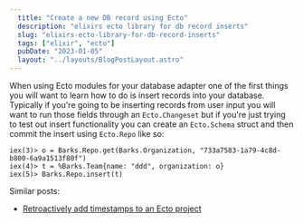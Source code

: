```yaml
---
  title: "Create a new DB record using Ecto"
  description: "elixirs ecto library for db record inserts"
  slug: "elixirs-ecto-library-for-db-record-inserts"
  tags: ["elixir", "ecto"]
  pubDate: "2023-01-05"
  layout: "../layouts/BlogPostLayout.astro"
---
```


When using Ecto modules for your database adapter one of the first things you will want to learn how to do is insert records into your database. Typically if you're going to be inserting records from user input you will want to run those fields through an `Ecto.Changeset` but if you're just trying to test out insert functionality you can create an `Ecto.Schema` struct and then commit the insert using `Ecto.Repo` like so:
```
iex(3)> o = Barks.Repo.get(Barks.Organization, "733a7583-1a79-4c8d-b800-6a9a1513f80f")
iex(4)> t = %Barks.Team{name: "ddd", organization: o}
iex(5)> Barks.Repo.insert(t)
```

Similar posts:
- [Retroactively add timestamps to an Ecto project](https://tinytechtuts.com/2021-retroactively-add-timestamps-in-phoenix-ecto/)
